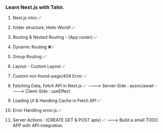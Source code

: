 ### Learn Next.js with Tahir.

1. Next.js intro ✅
2. folder structure, Hello World! ✅
3. Routing & Nested Routing - (App router) ✅
4. Dynamic Routing ❌✅
5. Group Routing ✅
6. Layout - Custom Layout ✅
7. Custom not-found-page/404 Error ✅
8. Fetching Data, Fetch API in Next.js ✅
   ----> Server-Side : aysnc/await
   ----> Client-Side : useEffect
9. Loading UI & Handling Cache in Fetch API ✅
10. Error Handling error.js ✅

11. Server Actions : (CREATE GET & POST apis) ✅
    ---> Build a small TODO APP with API-integration.
